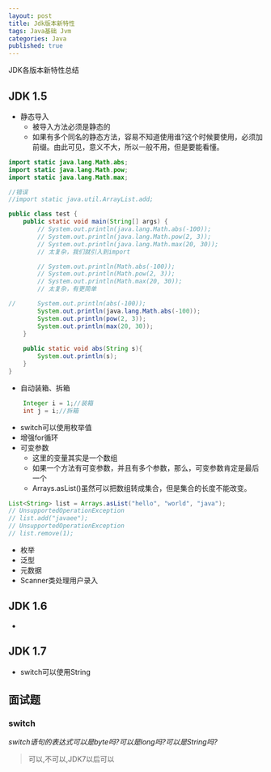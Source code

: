 ```yaml
---
layout: post
title: Jdk版本新特性
tags: Java基础 Jvm
categories: Java
published: true
---
```


JDK各版本新特性总结

## JDK 1.5

* 静态导入
 	- 被导入方法必须是静态的
 	- 如果有多个同名的静态方法，容易不知道使用谁?这个时候要使用，必须加前缀。由此可见，意义不大，所以一般不用，但是要能看懂。
```java
import static java.lang.Math.abs;
import static java.lang.Math.pow;
import static java.lang.Math.max;

//错误
//import static java.util.ArrayList.add;

public class test {
    public static void main(String[] args) {
        // System.out.println(java.lang.Math.abs(-100));
        // System.out.println(java.lang.Math.pow(2, 3));
        // System.out.println(java.lang.Math.max(20, 30));
        // 太复杂，我们就引入到import

        // System.out.println(Math.abs(-100));
        // System.out.println(Math.pow(2, 3));
        // System.out.println(Math.max(20, 30));
        // 太复杂，有更简单

//      System.out.println(abs(-100));
        System.out.println(java.lang.Math.abs(-100));
        System.out.println(pow(2, 3));
        System.out.println(max(20, 30));
    }
    
    public static void abs(String s){
        System.out.println(s);
    }
}
```
* 自动装箱、拆箱
```java
	Integer i = 1;//装箱
	int j = i;//拆箱
```
* switch可以使用枚举值
* 增强for循环
* 可变参数
    - 这里的变量其实是一个数组
    - 如果一个方法有可变参数，并且有多个参数，那么，可变参数肯定是最后一个
    - Arrays.asList()虽然可以把数组转成集合，但是集合的长度不能改变。
```java
List<String> list = Arrays.asList("hello", "world", "java");
// UnsupportedOperationException
// list.add("javaee");
// UnsupportedOperationException
// list.remove(1);
```
* 枚举
* 泛型
* 元数据
* Scanner类处理用户录入

## JDK 1.6

*

## JDK 1.7

* switch可以使用String

## 面试题

### switch

*switch语句的表达式可以是byte吗?可以是long吗?可以是String吗?*

> 可以,不可以,JDK7以后可以



